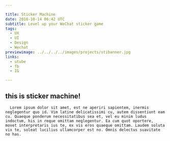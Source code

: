 ```yaml
---

title: Sticker Machine
date: 2018-10-14 06:42 UTC
subtitle: Level up your WeChat sticker game
tags:
  - UX
  - UI
  - Design
  - Wechat
previewimage: ../../../../images/projects/stibanner.jpg
links:
  - utube
  - fb
  - IG

---
```



<div class="project-container">
    <h2 style="text-align: left;">this is sticker machine!</h2>
    <div class="project-text">

      Lorem ipsum dolor sit amet, est ne aperiri sapientem, inermis neglegentur quo id. Vim latine delicatissimi cu, autem dissentiunt eam cu. Quaeque ponderum necessitatibus sea et, vel eu minim ludus indoctum, his in reque omittam neglegentur. Ea cum quot oportere, movet interpretaris ius te, ex vis eros quaeque omittam. Laudem soluta vix te, soleat lucilius ullamcorper est no. Omnis delectus suavitate no has.

  </div>
  </div>
